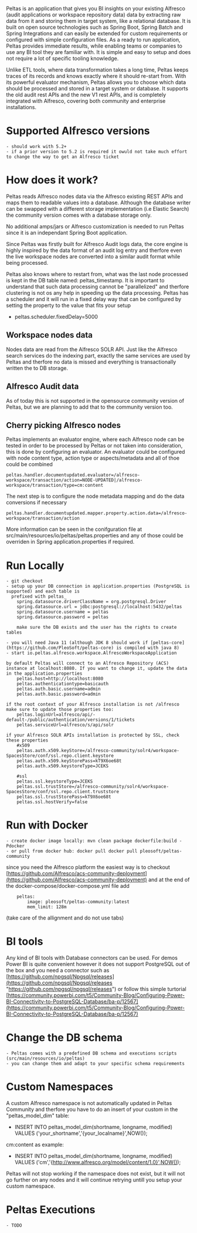 


Peltas is an application that gives you BI insights on your existing Alfresco (audit applications or workspace repository data) data by extracting raw data from it and storing them in target system, like a relational database. 
It is built on open source technologies such as Spring Boot, Spring Batch and Spring Integrations and can easily be extended for custom requirements or configured with simple configuration files. As a ready to run application, 
Peltas provides immediate results, while enabling teams or companies to use any BI tool they are familiar with. It is simple and easy to setup and does not require a lot of specific tooling knowledge. 
 
Unlike ETL tools, where data transformation takes a long time, Peltas keeps traces of its records and knows exactly where it should re-start from. With its powerful evaluator mechanism, 
Peltas allows you to choose which data should be processed and stored in a target system or database. It supports the old audit rest APIs and the new V1 rest APIs, and is completely integrated with Alfresco, covering both community and enterprise installations.

# Supported Alfresco versions
	- should work with 5.2+
	- if a prior version to 5.2 is required it owuld not take much effort to change the way to get an Alfresco ticket
	
# How does it work?
Peltas reads Alfresco nodes data via the Alfresco existing REST APIs and maps them to readable values into a database. Although the database writer can be swapped with a different storage implementation (i.e Elastic Search) the community version comes with a database storage only. 

No additional amps/jars or Alfresco customization is needed to run Peltas since it is an independant Spring Boot application.

Since Peltas was firstly built for Alfresco Audit logs data, the core engine is highly inspired by the data format of an audit log entry and therfore even the live workspace nodes are converted into a similar audit format while being processed.

Peltas also knows where to restart from, what was the last node processed is kept in the DB table named: peltas_timestamp.
It is important to understand that such data processing cannot be "parallelized" and therfore clustering is not os any help in speeding up the data processing. Peltas has a scheduler and it will run in a fixed delay way that can be configured by setting the property to the value that fits your setup
- peltas.scheduler.fixedDelay=5000
	
Workspace nodes data
--
Nodes data are read from the Alfresco SOLR API. Just like the Alfresco search services do the indexing part, exactly the same services are used by Peltas and therfore no data is missed and everything is transactionally written the to DB storage.

Alfresco Audit data
--
 As of today this is not supported in the opensource community version of Peltas, but we are planning to add that to the community version too.
	
Cherry picking Alfresco nodes
--
Peltas implements an evaluator engine, where each Alfresco node can be tested in order to be processed by Peltas or not taken into consideration, this is done by configuring an evaluator. An evaluator could be configured with node content type, action type or aspects/metadata and all of thoe could be combined

	peltas.handler.documentupdated.evaluator=/alfresco-workspace/transaction/action=NODE-UPDATED|/alfresco-workspace/transaction/type=cm:content 

The next step is to configure the node metadata mapping and do the data conversions if necessary

	peltas.handler.documentupdated.mapper.property.action.data=/alfresco-workspace/transaction/action

More information can be seen in the conifguration file at src/main/resources/io/peltas/peltas.properties and any of those could be overriden in Spring application.properties if required.

# Run Locally
	- git checkout	
	- setup up your DB connection in application.properties (PostgreSQL is supported) and each table is
	  prefixed with peltas_
		spring.datasource.driverClassName = org.postgresql.Driver
		spring.datasource.url = jdbc:postgresql://localhost:5432/peltas
		spring.datasource.username = peltas
		spring.datasource.password = peltas
		
		make sure the DB exists and the user has the rights to create tables
		
	- you will need Java 11 (although JDK 8 should work if [peltas-core](https://github.com/PleoSoft/peltas-core) is compiled with java 8)
	- start io.peltas.alfresco.workspace.AlfrescoWorkspaceApplication
	
	by default Peltas will connect to an Alfresco Repository (ACS) instance at localhost:8080. If you want to change it, update the data in the application.properties	
		peltas.host=http://localhost:8080
		peltas.authenticationtype=basicauth		
		peltas.auth.basic.username=admin
		peltas.auth.basic.password=admin
		
	if the root context of your Alfresco installation is not /alfresco make sure to update those properties too:
		peltas.loginUrl=alfresco/api/-default-/public/authentication/versions/1/tickets
		peltas.serviceUrl=alfresco/s/api/solr
		
	if your Alfresco SOLR APIs installation is protected by SSL, check these properties
		#x509 
		peltas.auth.x509.keyStore=/alfresco-community/solr4/workspace-SpacesStore/conf/ssl.repo.client.keystore
		peltas.auth.x509.keyStorePass=kT9X6oe68t
		peltas.auth.x509.keystoreType=JCEKS

		#ssl
		peltas.ssl.keystoreType=JCEKS
		peltas.ssl.trustStore=/alfresco-community/solr4/workspace-SpacesStore/conf/ssl.repo.client.truststore
		peltas.ssl.trustStorePass=kT9X6oe68t
		peltas.ssl.hostVerify=false

# Run with Docker
	- create docker image locally: mvn clean package dockerfile:build -Pdocker
	- or pull from docker hub: docker pull docker pull pleosoft/peltas-community

since you need the Alfresco platform the easiest way is to checkout [https://github.com/Alfresco/acs-community-deployment](https://github.com/Alfresco/acs-community-deployment) and at the end of the docker-compose/docker-compose.yml file add
		
        peltas:
            image: pleosoft/peltas-community:latest
            mem_limit: 128m

  (take care of the allignment and do not use tabs)

# BI tools
Any kind of BI tools with Database connectors can be used. For demos Power BI is quite convenient however it does not support PostgreSQL out of the box and you need a connector such as [https://github.com/npgsql/Npgsql/releases](https://github.com/npgsql/Npgsql/releases "https://github.com/npgsql/npgsql/releases") or follow this simple turtorial [https://community.powerbi.com/t5/Community-Blog/Configuring-Power-BI-Connectivity-to-PostgreSQL-Database/ba-p/12567](https://community.powerbi.com/t5/Community-Blog/Configuring-Power-BI-Connectivity-to-PostgreSQL-Database/ba-p/12567)
	
# Change the DB schema
	- Peltas comes with a predefined DB schema and executions scripts (src/main/resources/io/peltas)
	- you can change them and adapt to your specific schema requirements

# Custom Namespaces
A custom Alfresco namespace is not automatically updated in Peltas Community and therfore you have to do an insert of your custom in the "peltas_model_dim" table:

* INSERT INTO peltas_model_dim(shortname, longname, modified) VALUES ('your_shortname','{your_localname}',NOW());

cm:content as example:
* INSERT INTO peltas_model_dim(shortname, longname, modified) VALUES ('cm','{http://www.alfresco.org/model/content/1.0}',NOW());
	
Peltas will not stop working if the namespace does not exist, but it will not go further on any nodes and it will continue retrying untill you setup your custom namespace.
	
# Peltas Executions
	- TODO	
